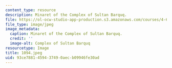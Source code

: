 ```yaml
---
content_type: resource
description: Minaret of the Complex of Sultan Barquq.
file: https://ol-ocw-studio-app-production.s3.amazonaws.com/courses/4-615-the-architecture-of-cairo-spring-2002/93ce7881459437490aecb09946fe30ad_1094.jpeg
file_type: image/jpeg
image_metadata:
  caption: Minaret of the Complex of Sultan Barquq.
  credit: ''
  image-alt: Complex of Sultan Barquq
resourcetype: Image
title: 1094.jpeg
uid: 93ce7881-4594-3749-0aec-b09946fe30ad
---
```

